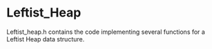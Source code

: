 # Leftist_Heap

Leftist_heap.h contains the code implementing several functions for a Leftist Heap data structure.
